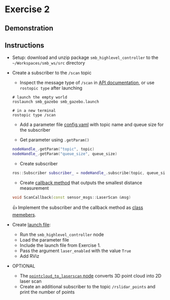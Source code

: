 # Exercise 2

## Demonstration

## Instructions
- Setup: download and unzip package `smb_highlevel_controller` to the `~/Workspaces/smb_ws/src` directory
- Create a subscriber to the `/scan` topic

  - Inspect the message type of `/scan` in [API documentation](http://docs.ros.org/en/melodic/api/sensor_msgs/html/msg/LaserScan.html), or use `rostopic type` 
after launching


  ```shell
  # launch the empty world
  roslaunch smb_gazebo smb_gazebo.launch
  
  # in a new terminal
  rostopic type /scan
  ```
  
  - Add a parameter file [config.yaml](https://github.com/Perian-Yan/Introduction-to-ROS/blob/36cbe4b5c018e1c7269894053d80dc6c9d76f237/Exercise%202/smb_highlevel_controller/config/config.yaml) with topic name and queue size for the subscriber
  
  - Get parameter using `.getParam()`
  
  ```cpp
  nodeHandle_.getParam("topic", topic)
  nodeHandle_.getParam("queue_size", queue_size)
  ```
  
  - Create subscriber
  
  ```cpp
  ros::Subscriber subscriber_ = nodeHandle_.subscribe(topic, queue_size, &SmbHighlevelController::ScanCallback, this);
  ```
  
  - Create [callback method](https://github.com/Perian-Yan/Introduction-to-ROS/blob/36cbe4b5c018e1c7269894053d80dc6c9d76f237/Exercise%202/smb_highlevel_controller/src/SmbHighlevelController.cpp#L29) that outputs the smallest distance measurement
  
  ```cpp
  void ScanCallback(const sensor_msgs::LaserScan &msg)
  ```
  
    👍 Implement the subscriber and the callback method as [class memebers](https://github.com/Perian-Yan/Introduction-to-ROS/blob/36cbe4b5c018e1c7269894053d80dc6c9d76f237/Exercise%202/smb_highlevel_controller/include/smb_highlevel_controller/SmbHighlevelController.hpp#L28-L34). 

- Create [launch file](https://github.com/Perian-Yan/Introduction-to-ROS/blob/36cbe4b5c018e1c7269894053d80dc6c9d76f237/Exercise%202/smb_highlevel_controller/launch/smb_highlevel_controller_node.launch):
  - Run the `smb_highlevel_controller` node
  - Load the parameter file
  - Include the launch file from Exercise 1. 
  - Pass the argument `laser_enabled` with the value `True`
  - Add RViz
  
- OPTIONAL
  - The [`pointcloud_to_laserscan` node](http://wiki.ros.org/pointcloud_to_laserscan) converts 3D point cloud into 2D laser scan
  - Create an additional subscriber to the topic `/rslidar_points` and print the number of points
